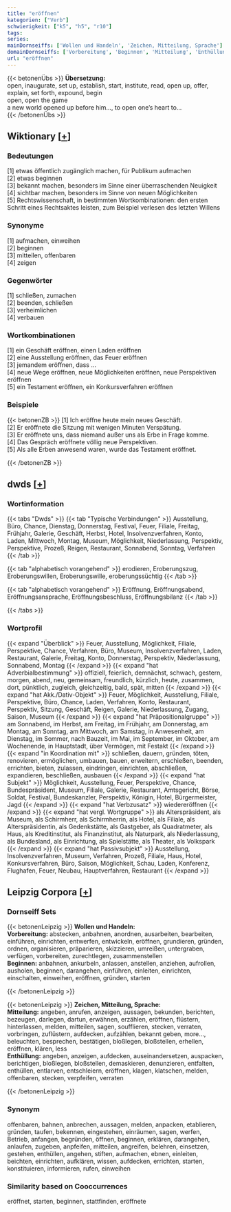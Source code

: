 ```yaml
---
title: "eröffnen"
kategorien: ["Verb"]
schwierigkeit: ["k5", "h5", "r10"]
tags:
series:
mainDornseiffs: ['Wollen und Handeln', 'Zeichen, Mitteilung, Sprache']
domainDornseiffs: ['Vorbereitung', 'Beginnen', 'Mitteilung', 'Enthüllung']
url: "eröffnen"
---
```


{{< betonenÜbs >}}
**Übersetzung:**  
open, inaugurate, set up, establish, start, institute, read, open up, offer, explain, set forth, expound, begin  
open, open  the game  
a new world opened up before him..., to open one’s heart to...  
{{< /betonenÜbs >}}

## Wiktionary [[+](https://de.wiktionary.org/wiki/eröffnen)]

### Bedeutungen
[1] etwas öffentlich zugänglich machen, für Publikum aufmachen  
[2] etwas beginnen  
[3] bekannt machen, besonders im Sinne einer überraschenden Neuigkeit  
[4] sichtbar machen, besonders im Sinne von neuen Möglichkeiten  
[5] Rechtswissenschaft, in bestimmten Wortkombinationen: den ersten Schritt eines Rechtsaktes leisten, zum Beispiel verlesen des letzten Willens  

### Synonyme
[1] aufmachen, einweihen  
[2] beginnen  
[3] mitteilen, offenbaren  
[4] zeigen  

### Gegenwörter
[1] schließen, zumachen  
[2] beenden, schließen  
[3] verheimlichen  
[4] verbauen  

### Wortkombinationen
[1] ein Geschäft eröffnen, einen Laden eröffnen  
[2] eine Ausstellung eröffnen, das Feuer eröffnen  
[3] jemandem eröffnen, dass …  
[4] neue Wege eröffnen, neue Möglichkeiten eröffnen, neue Perspektiven eröffnen  
[5] ein Testament eröffnen, ein Konkursverfahren eröffnen  

### Beispiele
{{< betonenZB >}}
[1] Ich eröffne heute mein neues Geschäft.  
[2] Er eröffnete die Sitzung mit wenigen Minuten Verspätung.  
[3] Er eröffnete uns, dass niemand außer uns als Erbe in Frage komme.  
[4] Das Gespräch eröffnete völlig neue Perspektiven.  
[5] Als alle Erben anwesend waren, wurde das Testament eröffnet.  

{{< /betonenZB >}}


## dwds [[+](https://www.dwds.de/wb/eröffnen)]

### Wortinformation
{{< tabs "Dwds" >}}
{{< tab "Typische Verbindungen" >}}
Ausstellung, Büro, Chance, Dienstag, Donnerstag, Festival, Feuer, Filiale, Freitag, Frühjahr, Galerie, Geschäft, Herbst, Hotel, Insolvenzverfahren, Konto, Laden, Mittwoch, Montag, Museum, Möglichkeit, Niederlassung, Perspektiv, Perspektive, Prozeß, Reigen, Restaurant, Sonnabend, Sonntag, Verfahren
{{< /tab >}}

{{< tab "alphabetisch vorangehend" >}}
erodieren, Eroberungszug, Eroberungswillen, Eroberungswille, eroberungssüchtig
{{< /tab >}}

{{< tab "alphabetisch vorangehend" >}}
Eröffnung, Eröffnungsabend, Eröffnungsansprache, Eröffnungsbeschluss, Eröffnungsbilanz
{{< /tab >}}

{{< /tabs >}}

### Wortprofil
{{< expand "Überblick" >}} Feuer, Ausstellung, Möglichkeit, Filiale, Perspektive, Chance, Verfahren, Büro, Museum, Insolvenzverfahren, Laden, Restaurant, Galerie, Freitag, Konto, Donnerstag, Perspektiv, Niederlassung, Sonnabend, Montag {{< /expand >}}
{{< expand "hat Adverbialbestimmung" >}} offiziell, feierlich, demnächst, schwach, gestern, morgen, abend, neu, gemeinsam, freundlich, kürzlich, heute, zusammen, dort, pünktlich, zugleich, gleichzeitig, bald, spät, mitten {{< /expand >}}
{{< expand "hat Akk./Dativ-Objekt" >}} Feuer, Möglichkeit, Ausstellung, Filiale, Perspektive, Büro, Chance, Laden, Verfahren, Konto, Restaurant, Perspektiv, Sitzung, Geschäft, Reigen, Galerie, Niederlassung, Zugang, Saison, Museum {{< /expand >}}
{{< expand "hat Präpositionalgruppe" >}} am Sonnabend, im Herbst, am Freitag, im Frühjahr, am Donnerstag, am Montag, am Sonntag, am Mittwoch, am Samstag, in Anwesenheit, am Dienstag, im Sommer, nach Bauzeit, im Mai, im September, im Oktober, am Wochenende, in Hauptstadt, über Vermögen, mit Festakt {{< /expand >}}
{{< expand "in Koordination mit" >}} schließen, dauern, gründen, töten, renovieren, ermöglichen, umbauen, bauen, erweitern, erschießen, beenden, errichten, bieten, zulassen, eindringen, einrichten, abschließen, expandieren, beschließen, ausbauen {{< /expand >}}
{{< expand "hat Subjekt" >}} Möglichkeit, Ausstellung, Feuer, Perspektive, Chance, Bundespräsident, Museum, Filiale, Galerie, Restaurant, Amtsgericht, Börse, Soldat, Festival, Bundeskanzler, Perspektiv, Königin, Hotel, Bürgermeister, Jagd {{< /expand >}}
{{< expand "hat Verbzusatz" >}} wiedereröffnen {{< /expand >}}
{{< expand "hat vergl. Wortgruppe" >}} als Alterspräsident, als Museum, als Schirmherr, als Schirmherrin, als Hotel, als Filiale, als Alterspräsidentin, als Gedenkstätte, als Gastgeber, als Quadratmeter, als Haus, als Kreditinstitut, als Finanzinstitut, als Naturpark, als Niederlassung, als Bundesland, als Einrichtung, als Spielstätte, als Theater, als Volkspark {{< /expand >}}
{{< expand "hat Passivsubjekt" >}} Ausstellung, Insolvenzverfahren, Museum, Verfahren, Prozeß, Filiale, Haus, Hotel, Konkursverfahren, Büro, Saison, Möglichkeit, Schau, Laden, Konferenz, Flughafen, Feuer, Neubau, Hauptverfahren, Restaurant {{< /expand >}}

## Leipzig Corpora [[+](https://corpora.uni-leipzig.de/en/res?word=eröffnen&corpusId=deu_newscrawl-public_2018)]

### Dornseiff Sets
{{< betonenLeipzig >}}
**Wollen und Handeln:**  
**Vorbereitung:** abstecken, anbahnen, anordnen, ausarbeiten, bearbeiten, einführen, einrichten, entwerfen, entwickeln, eröffnen, grundieren, gründen, ordnen, organisieren, präparieren, skizzieren, umreißen, untergraben, verfügen, vorbereiten, zurechtlegen, zusammenstellen  
**Beginnen:** anbahnen, ankurbeln, anlassen, anstellen, anziehen, aufrollen, ausholen, beginnen, darangehen, einführen, einleiten, einrichten, einschalten, einweihen, eröffnen, gründen, starten  

{{< /betonenLeipzig >}}


{{< betonenLeipzig >}}
**Zeichen, Mitteilung, Sprache:**  
**Mitteilung:** angeben, anrufen, anzeigen, aussagen, bekunden, berichten, bezeugen, darlegen, dartun, erwähnen, erzählen, eröffnen, flüstern, hinterlassen, melden, mitteilen, sagen, soufflieren, stecken, verraten, vorbringen, zuflüstern, aufdecken, aufzählen, bekannt geben, more..., beleuchten, besprechen, bestätigen, bloßlegen, bloßstellen, erhellen, eröffnen, klären, less  
**Enthüllung:** angeben, anzeigen, aufdecken, auseinandersetzen, auspacken, berichtigen, bloßlegen, bloßstellen, demaskieren, denunzieren, entfalten, enthüllen, entlarven, entschleiern, eröffnen, klagen, klatschen, melden, offenbaren, stecken, verpfeifen, verraten  

{{< /betonenLeipzig >}}

### Synonym
offenbaren, bahnen, anbrechen, aussagen, melden, anpacken, etablieren, gründen, taufen, bekennen, eingestehen, einräumen, sagen, werfen, Betrieb, anfangen, begründen, öffnen, beginnen, erklären, darangehen, anlaufen, zugeben, anpfeifen, mitteilen, angreifen, belehren, einsetzen, gestehen, enthüllen, angehen, stiften, aufmachen, ebnen, einleiten, beichten, einrichten, aufklären, wissen, aufdecken, errichten, starten, konstituieren, informieren, rufen, einweihen


### Similarity based on Cooccurrences
eröffnet, starten, beginnen, stattfinden, eröffnete


